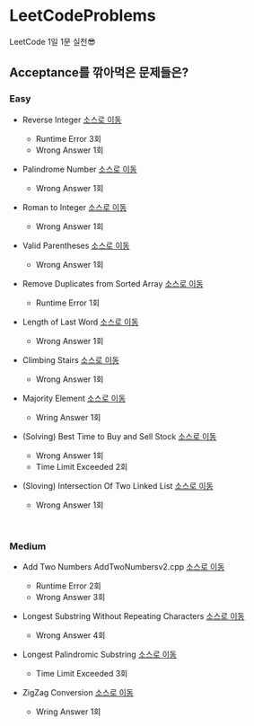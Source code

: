 # LeetCodeProblems

LeetCode 1일 1문 실천😎

## Acceptance를 깎아먹은 문제들은?
### Easy
- Reverse Integer [소스로 이동](https://github.com/junhaeng90/LeetCodeProblems/blob/main/Easy/ReverseInteger.cpp)
  - Runtime Error 3회
  - Wrong Answer 1회

- Palindrome Number [소스로 이동](https://github.com/junhaeng90/LeetCodeProblems/blob/main/Easy/PalindromeNumber.cpp)
  - Wrong Answer 1회

- Roman to Integer [소스로 이동](https://github.com/junhaeng90/LeetCodeProblems/blob/main/Easy/RomanToInteger.cpp)
  - Wrong Answer 1회

- Valid Parentheses [소스로 이동](https://github.com/junhaeng90/LeetCodeProblems/blob/main/Easy/ValidParentheses.cpp)
  - Wrong Answer 1회
  
- Remove Duplicates from Sorted Array [소스로 이동](https://github.com/junhaeng90/LeetCodeProblems/blob/main/Easy/RemoveDuplicate.cpp)
  - Runtime Error 1회

- Length of Last Word [소스로 이동](https://github.com/junhaeng90/LeetCodeProblems/blob/main/Easy/LengthOfLastWord.cpp)
  - Wrong Answer 1회

- Climbing Stairs [소스로 이동](https://github.com/junhaeng90/LeetCodeProblems/blob/main/Easy/ClimbingStairs.cpp)
  - Wrong Answer 1회

- Majority Element [소스로 이동](https://github.com/junhaeng90/LeetCodeProblems/blob/main/Easy/MajorityElement.cpp)
  - Wring Answer 1회

- (Solving) Best Time to Buy and Sell Stock [소스로 이동](https://github.com/junhaeng90/LeetCodeProblems/blob/main/Easy/BestTimeToBuyandSellStock.cpp)
  - Wrong Answer 1회
  - Time Limit Exceeded 2회

- (Sloving) Intersection Of Two Linked List [소스로 이동](https://github.com/junhaeng90/LeetCodeProblems/blob/main/Easy/IntersectionOfTwoLinkedList.cpp)
  - Wrong Answer 1회
<br>

### Medium
- Add Two Numbers
AddTwoNumbersv2.cpp [소스로 이동](https://github.com/junhaeng90/LeetCodeProblems/blob/main/Medium/AddTwoNumbersv2.cpp)
  - Runtime Error 2회
  - Wrong Answer 3회

- Longest Substring Without Repeating Characters [소스로 이동](https://github.com/junhaeng90/LeetCodeProblems/blob/main/Medium/LongestSubstringWRC.cpp)
  - Wrong Answer 4회

- Longest Palindromic Substring [소스로 이동](https://github.com/junhaeng90/LeetCodeProblems/blob/main/Medium/LongestPalindromicSubstring.cpp)
  - Time Limit Exceeded 3회

- ZigZag Conversion [소스로 이동](https://github.com/junhaeng90/LeetCodeProblems/blob/main/Medium/ZigZagConversion.cpp)
  - Wring Answer 1회